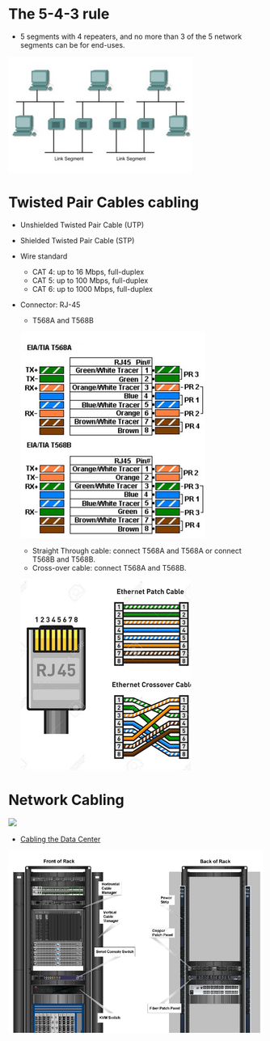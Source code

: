 # The 5-4-3 rule
- 5 segments with 4 repeaters, and no more than 3 of the 5 network segments can be for end-uses.

![](fig/ethernet-543rule.png)

# Twisted Pair Cables cabling
- Unshielded Twisted Pair Cable (UTP)
- Shielded Twisted Pair Cable (STP)
- Wire standard
  - CAT 4: up to 16 Mbps, full-duplex
  - CAT 5: up to 100 Mbps, full-duplex
  - CAT 6: up to 1000 Mbps, full-duplex
- Connector: RJ-45
  - T568A and T568B
  
  ![](fig/ethernet-cabling.png)
    
  - Straight Through cable: connect T568A and T568A or connect T568B and T568B. 
  - Cross-over cable: connect T568A and T568B.
  
  ![](fig/ethernet-RJ45.png)

# Network Cabling
![](http://www.easy2pc.co.uk/images/products/server_room_before_after_56.jpg)

- [Cabling the Data Center](https://www.brocade.com/content/dam/common/documents/content-types/product-design-guide/cabling-best-practices-ga-bp-036-02.pdf)

![](fig/network-cabling.png)

